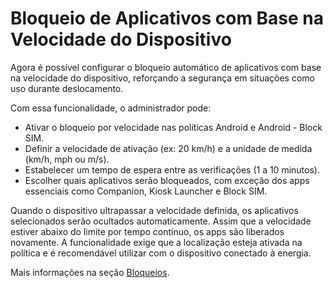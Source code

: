 # Bloqueio de Aplicativos com Base na Velocidade do Dispositivo

Agora é possível configurar o bloqueio automático de aplicativos com base na velocidade do dispositivo, reforçando a segurança em situações como uso durante deslocamento.

Com essa funcionalidade, o administrador pode:

* Ativar o bloqueio por velocidade nas políticas Android e Android - Block SIM.
* Definir a velocidade de ativação (ex: 20 km/h) e a unidade de medida (km/h, mph ou m/s).
* Estabelecer um tempo de espera entre as verificações (1 a 10 minutos).
* Escolher quais aplicativos serão bloqueados, com exceção dos apps essenciais como Companion, Kiosk Launcher e Block SIM.

Quando o dispositivo ultrapassar a velocidade definida, os aplicativos selecionados serão ocultados automaticamente. Assim que a velocidade estiver abaixo do limite por tempo contínuo, os apps são liberados novamente. A funcionalidade exige que a localização esteja ativada na política e é recomendável utilizar com o dispositivo conectado à energia.

Mais informações na seção [Bloqueios](../../portal/configuracoes/editar-politica/configuracoes-gerais/bloqueio-total.md).
